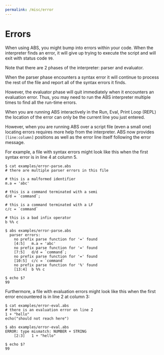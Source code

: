 ```yaml
---
permalink: /misc/error
---
```


# Errors

When using ABS, you might bump into errors within your code. When the interpreter finds an error, it will give up trying to execute the script and will exit with status code `99`.

Note that there are 2 phases of the interpreter: parser and evaluator.

When the parser phase encounters a syntax error it will continue to process the rest of the file and report all of the syntax errors it finds.

However, the evaluator phase will quit immediately when it encounters an evaluation error. Thus, you may need to run the ABS interpreter multiple times to find all the run-time errors.

When you are running ABS interactively in the Run, Eval, Print Loop (REPL) the location of the error can only be the current line you just entered.

However, when you are running ABS over a script file (even a small one) locating errors requires more help from the interpreter. ABS now provides `[line:column]` positions as well as the error line itself following the error message.

For example, a file with syntax errors might look like this when the first syntax error is in line 4 at column 5.
```
$ cat examples/error-parse.abs
# there are multiple parser errors in this file

# this is a malformed identifier
m.a = 'abc'

# this is a command terminated with a semi
d/d = `command`;

# this is a command terminated with a LF
c/c = `command`

# this is a bad infix operator
b %% c

$ abs examples/error-parse.abs
  parser errors:
	no prefix parse function for '=' found
	[4:5]	m.a = 'abc'
	no prefix parse function for '=' found
	[7:5]	d/d = `command`;
	no prefix parse function for '=' found
	[10:5]	c/c = `command`
	no prefix parse function for '%' found
	[13:4]	b %% c

$ echo $?
99
```
Furthermore, a file with evaluation errors might look like this when the first error encountered is in line 2 at column 3:
```
$ cat examples/error-eval.abs
# there is an evaluation error on line 2
1 + "hello"
echo("should not reach here")

$ abs examples/error-eval.abs
ERROR: type mismatch: NUMBER + STRING
	[2:3]	1 + "hello"

$ echo $?
99
```
